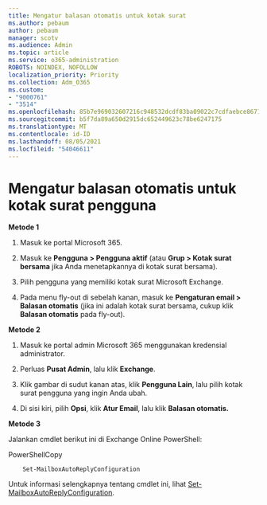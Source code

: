```yaml
---
title: Mengatur balasan otomatis untuk kotak surat
ms.author: pebaum
author: pebaum
manager: scotv
ms.audience: Admin
ms.topic: article
ms.service: o365-administration
ROBOTS: NOINDEX, NOFOLLOW
localization_priority: Priority
ms.collection: Adm_O365
ms.custom:
- "9000761"
- "3514"
ms.openlocfilehash: 85b7e969032607216c948532dcdf83ba09022c7cdfaebce8671c6d2e8fef183d
ms.sourcegitcommit: b5f7da89a650d2915dc652449623c78be6247175
ms.translationtype: MT
ms.contentlocale: id-ID
ms.lasthandoff: 08/05/2021
ms.locfileid: "54046611"
---
```

# <a name="set-auto-replies-for-a-users-mailbox"></a>Mengatur balasan otomatis untuk kotak surat pengguna

**Metode 1**

1. Masuk ke portal Microsoft 365.

2. Masuk ke **Pengguna > Pengguna aktif** (atau **Grup > Kotak surat bersama** jika Anda menetapkannya di kotak surat bersama).

3. Pilih pengguna yang memiliki kotak surat Microsoft Exchange.

4. Pada menu fly-out di sebelah kanan, masuk ke **Pengaturan email > Balasan otomatis** (jika ini adalah kotak surat bersama, cukup klik **Balasan otomatis** pada fly-out).

**Metode 2**

1. Masuk ke portal admin Microsoft 365 menggunakan kredensial administrator.

2. Perluas **Pusat Admin**, lalu klik **Exchange**.

3. Klik gambar di sudut kanan atas, klik **Pengguna Lain**, lalu pilih kotak surat pengguna yang ingin Anda ubah.

4. Di sisi kiri, pilih **Opsi**, klik **Atur Email**, lalu klik **Balasan otomatis.**

**Metode 3**

Jalankan cmdlet berikut ini di Exchange Online PowerShell:

PowerShellCopy

```
    Set-MailboxAutoReplyConfiguration
```

Untuk informasi selengkapnya tentang cmdlet ini, lihat [Set-MailboxAutoReplyConfiguration](https://docs.microsoft.com/powershell/module/exchange/mailboxes/set-mailboxautoreplyconfiguration).
